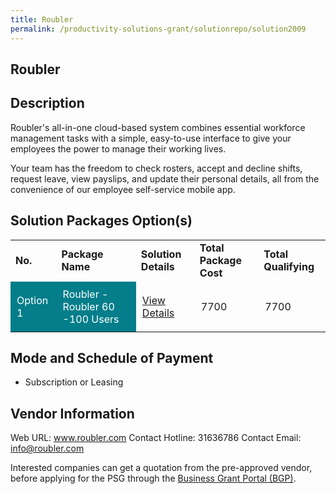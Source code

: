 ```yaml
---
title: Roubler
permalink: /productivity-solutions-grant/solutionrepo/solution2009
---
```


## Roubler

## Description

Roubler's all-in-one cloud-based system combines essential workforce management tasks with a simple, easy-to-use interface to give your employees the power to manage their working lives.

Your team has the freedom to check rosters, accept and decline shifts, request leave, view payslips, and update their personal details, all from the convenience of our employee self-service mobile app.

## Solution Packages Option(s)

<table>
<tr>
<td><b>No.</b></td>
<td><b>Package Name</b></td>
<td><b>Solution Details</b></td>
<td><b>Total Package Cost</b></td>
<td><b>Total Qualifying</b></td>
</tr>
<tr>
<td style='padding: 10px; background-color: #037E8A; color: #FFFFFF;'>Option 1</td>
<td style='padding: 10px; background-color: #037E8A; color: #FFFFFF;'>Roubler - Roubler 60 -100 Users </td>
<td style='padding: 10px;'><a href='https://www.gobusiness.gov.sg/images/psg/Roubler20200690_Desensitised_Annex_3_Part_3.pdf' target='_blank'>View Details</a></td>
<td style='padding: 10px;'>7700</td>
<td style='padding: 10px;'>7700</td>
</tr>
</table>

## Mode and Schedule of Payment

 - Subscription or Leasing

## Vendor Information

 Web URL: www.roubler.com 
Contact Hotline: 31636786 
Contact Email: info@roubler.com 


Interested companies can get a quotation from the pre-approved vendor, before applying for the PSG through the <a href='https://www.businessgrants.gov.sg/'>Business Grant Portal (BGP)</a>.

<script src="/jquery/resize-tables.js"></script>
